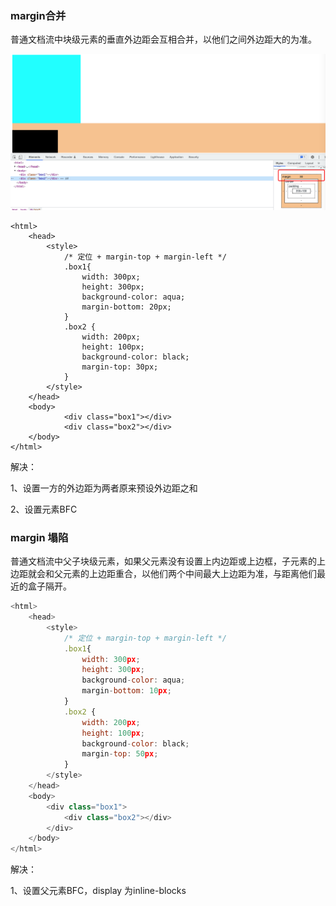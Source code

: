 ### margin合并

普通文档流中块级元素的垂直外边距会互相合并，以他们之间外边距大的为准。

![image-20220111120157558](../../image/image-20220111120157558-2233881.png)

```
<html>
    <head>
        <style>
            /* 定位 + margin-top + margin-left */
            .box1{
                width: 300px;
                height: 300px;
                background-color: aqua;
                margin-bottom: 20px;
            }
            .box2 {
                width: 200px; 
                height: 100px;
                background-color: black;
                margin-top: 30px;
            }
        </style>
    </head>
    <body>
            <div class="box1"></div>
            <div class="box2"></div>
    </body>
</html>
```

解决：

1、设置一方的外边距为两者原来预设外边距之和

2、设置元素BFC

### margin 塌陷

普通文档流中父子块级元素，如果父元素没有设置上内边距或上边框，子元素的上边距就会和父元素的上边距重合，以他们两个中间最大上边距为准，与距离他们最近的盒子隔开。

```javascript
<html>
    <head>
        <style>
            /* 定位 + margin-top + margin-left */
            .box1{
                width: 300px;
                height: 300px;
                background-color: aqua;
                margin-bottom: 10px;
            }
            .box2 {
                width: 200px; 
                height: 100px;
                background-color: black;
                margin-top: 50px;
            }
        </style>
    </head>
    <body>
        <div class="box1">
            <div class="box2"></div>
        </div>
    </body>
</html>
```

解决：

1、设置父元素BFC，display 为inline-blocks